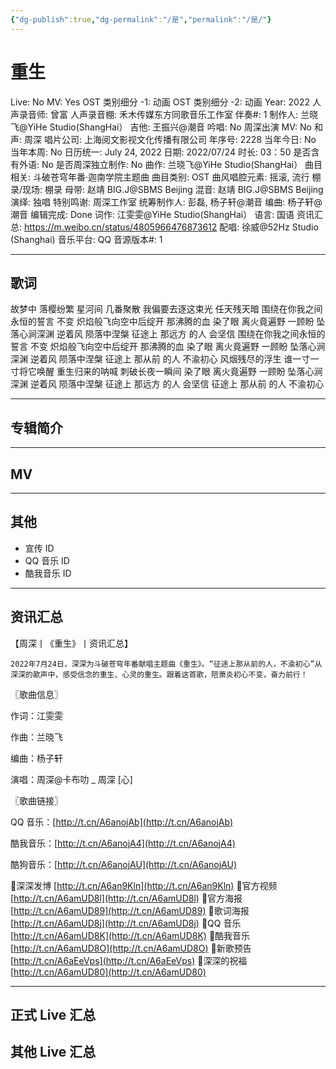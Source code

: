 ```yaml
---
{"dg-publish":true,"dg-permalink":"/是","permalink":"/是/"}
---
```



# 重生

Live: No
MV: Yes
OST 类别细分 -1: 动画
OST 类别细分 -2: 动画
Year: 2022
人声录音师: 曾富
人声录音棚: 禾木传媒东方同歌音乐工作室
伴奏#: 1
制作人: 兰晓飞@YiHe Studio(ShangHai）
吉他: 王振兴@潮音
吟唱: No
周深出演 MV: No
和声: 周深
唱片公司: 上海阅文影视文化传播有限公司
年序号: 2228
当年今日: No
当年本周: No
日历统一: July 24, 2022
日期: 2022/07/24
时长: 03：50
是否含有外语: No
是否周深独立制作: No
曲作: 兰晓飞@YiHe Studio(ShangHai）
曲目相关: 斗破苍穹年番·迦南学院主题曲
曲目类别: OST
曲风唱腔元素: 摇滚, 流行
棚录/现场: 棚录
母带: 赵靖 BIG.J@SBMS Beijing
混音: 赵靖 BIG.J@SBMS Beijing
演绎: 独唱
特别鸣谢: 周深工作室
统筹制作人: 彭磊, 杨子轩@潮音
编曲: 杨子轩@潮音
编辑完成: Done
词作: 江雯雯@YiHe Studio(ShangHai）
语言: 国语
资讯汇总: https://m.weibo.cn/status/4805966476873612
配唱: 徐威@52Hz Studio (Shanghai)
音乐平台: QQ
音源版本#: 1

---

## 歌词

故梦中 落樱纷繁
星河间 几番聚散
我偏要去逐这束光
任天残天暗
围绕在你我之间永恒的誓言 不变
炽焰般飞向空中后绽开
那沸腾的血
染了眼 离火竟遍野
一顾盼 坠落心涧深渊
逆着风 陨落中涅槃
征途上 那远方 的人
会坚信
围绕在你我之间永恒的誓言 不变
炽焰般飞向空中后绽开
那沸腾的血
染了眼 离火竟遍野
一顾盼 坠落心涧深渊
逆着风 陨落中涅槃
征途上 那从前 的人
不渝初心
风烟残尽的浮生
谁一寸一寸将它唤醒
重生归来的呐喊
刺破长夜一瞬间
染了眼 离火竟遍野
一顾盼 坠落心涧深渊
逆着风 陨落中涅槃
征途上 那远方 的人
会坚信
征途上 那从前 的人
不渝初心

---

## 专辑简介

---

## MV

---

## 其他

- 宣传 ID
- QQ 音乐 ID
- 酷我音乐 ID

---

## 资讯汇总

【周深丨《重生》丨资讯汇总】

    2022年7月24日，深深为斗破苍穹年番献唱主题曲《重生》。“征途上那从前的人，不渝初心”从深深的歌声中，感受信念的重生、心灵的重生。跟着这首歌，陪萧炎初心不变，奋力前行！

〖歌曲信息〗

作词：江雯雯

作曲：兰晓飞

编曲：杨子轩

演唱：周深@卡布叻 _ 周深 [心]

〖歌曲链接〗

QQ 音乐：[http://t.cn/A6anojAb](http://t.cn/A6anojAb)

酷我音乐：[http://t.cn/A6anojA4](http://t.cn/A6anojA4)

酷狗音乐：[http://t.cn/A6anojAU](http://t.cn/A6anojAU)

💫深深发博 [http://t.cn/A6an9Kln](http://t.cn/A6an9Kln)
💫官方视频 [http://t.cn/A6amUD8l](http://t.cn/A6amUD8l)
💫官方海报 [http://t.cn/A6amUD89](http://t.cn/A6amUD89)
💫歌词海报 [http://t.cn/A6amUD8j](http://t.cn/A6amUD8j)
💫QQ 音乐 [http://t.cn/A6amUD8K](http://t.cn/A6amUD8K)
💫酷我音乐 [http://t.cn/A6amUD8O](http://t.cn/A6amUD8O)
💫新歌预告 [http://t.cn/A6aEeVps](http://t.cn/A6aEeVps)
💫深深的祝福 [http://t.cn/A6amUD80](http://t.cn/A6amUD80)

---

## 正式 Live 汇总

## 其他 Live 汇总

